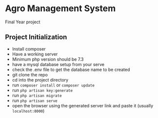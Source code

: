 # Agro Management System

Final Year project

## Project Initialization

- Install composer
- Have a working server
- Minimum php version should be 7.3
- have a mysql database setup from your serve
- check the  .env file to get the database name to be created
- git clone the repo
- cd into the project directory
- run ```composer install``` or ```composer update```
- run ```php artisan key:generate```
- run ```php artisan migrate```
- run ```php artisan serve```
- open the browser using the generated server link and paste it (usually ```localhost:8000```)
